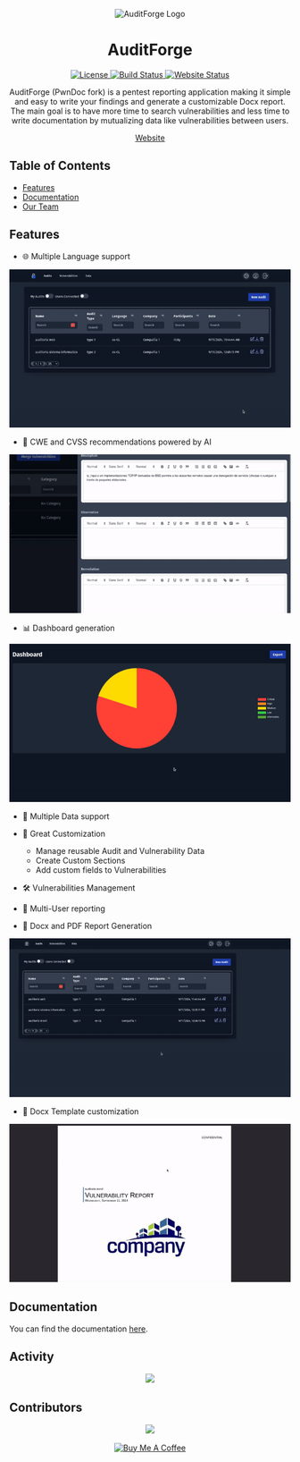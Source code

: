 <p align="center">
  <img src="https://auditforge.feriadesoftware.cl/logo.svg" alt="AuditForge Logo" width="200"/>
</p>

<h1 align="center">AuditForge</h1>

<p align="center">
  <a href="https://img.shields.io/github/license/caverav/auditforge">
    <img src="https://img.shields.io/github/license/caverav/auditforge" alt="License">
  </a>
  <a href="https://github.com/caverav/auditforge/actions/workflows/frontend.yml">
    <img src="https://github.com/caverav/auditforge/actions/workflows/frontend.yml/badge.svg" alt="Build Status">
  </a>
  <a href="https://img.shields.io/website-up-down-green-red/https/auditforge.feriadesoftware.cl.svg">
    <img src="https://img.shields.io/website-up-down-green-red/https/auditforge.feriadesoftware.cl.svg" alt="Website Status">
  </a>
</p>

<p align="center">
  AuditForge (PwnDoc fork) is a pentest reporting application making it simple and easy to write your findings and generate a customizable Docx report.  
  The main goal is to have more time to search vulnerabilities and less time to write documentation by mutualizing data like vulnerabilities between users.
</p>

<p align="center">
  <a href="https://auditforge.feriadesoftware.cl">Website</a>
</p>

## Table of Contents
- [Features](#features)
- [Documentation](#documentation)
- [Our Team](#our-team)

## Features

- 🌐 Multiple Language support

![Audit creation](gifs/create_audit.gif)

- 🤖 CWE and CVSS recommendations powered by AI

![Recommendation of CWE and CVSS](gifs/ia.gif)

- 📊 Dashboard generation

![Dashboards](gifs/dashboard.gif)

- 📁 Multiple Data support
- 🎨 Great Customization
  - Manage reusable Audit and Vulnerability Data
  - Create Custom Sections
  - Add custom fields to Vulnerabilities

- 🛠️ Vulnerabilities Management
- 👥 Multi-User reporting
- 📄 Docx and PDF Report Generation

![Report generation](gifs/exportar.gif)

- 📝 Docx Template customization

![Report document](gifs/reporte.gif)

## Documentation

You can find the documentation [here](https://caverav.github.io/auditforge/).

## Activity

<p align="center">
    <img src="https://repobeats.axiom.co/api/embed/9bc253cd7dda10f05535c3c8177f0166f0fd215b.svg" />
</p>

## Contributors

<p align="center">
  <a href="https://github.com/caverav/auditforge/graphs/contributors">
    <img src="https://contrib.rocks/image?repo=caverav/auditforge" />
  </a>
</p>

<p align="center">
  <a href="https://www.buymeacoffee.com/auditforge" target="_blank">
    <img src="https://cdn.buymeacoffee.com/buttons/v2/default-yellow.png" alt="Buy Me A Coffee" width="200"/>
  </a>
</p>
